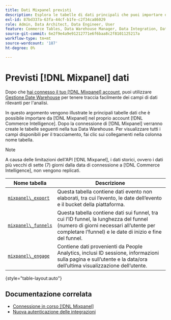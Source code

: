 ```yaml
---
title: Dati Mixpanel previsti
description: Esplora le tabelle di dati principali che puoi importare da Mixpanel nel tuo account  [!DNL Commerce Intelligence] .
exl-id: 87bd337a-63fa-44cf-b1fe-c2f34ca86029
role: Admin, Data Architect, Data Engineer, User
feature: Commerce Tables, Data Warehouse Manager, Data Integration, Data Import/Export
source-git-commit: 6e2f9e4a9e91212771e6f6baa8c2f8101125217a
workflow-type: tm+mt
source-wordcount: '187'
ht-degree: 0%

---
```


# Previsti [!DNL Mixpanel] dati

Dopo che [hai connesso il tuo [!DNL Mixpanel] account](../integrations/mixpanel.md), puoi utilizzare [Gestione Date Warehouse](../../../data-analyst/data-warehouse-mgr/tour-dwm.md) per tenere traccia facilmente dei campi di dati rilevanti per l&#39;analisi.

In questo argomento vengono illustrate le principali tabelle dati che è possibile importare da [!DNL Mixpanel] nel proprio account [!DNL Commerce Intelligence]. Dopo la connessione di [!DNL Mixpanel] verranno create le tabelle seguenti nella tua Data Warehouse. Per visualizzare tutti i campi disponibili per il tracciamento, fai clic sui collegamenti nella colonna nome tabella.

>[!NOTE]
>
>A causa delle limitazioni dell&#39;API [!DNL Mixpanel], i dati storici, ovvero i dati più vecchi di sette (7) giorni dalla data di connessione a [!DNL Commerce Intelligence], non vengono replicati.

| **Nome tabella** | **Descrizione** |
|-----|-----|
| [`mixpanel\_export`](https://developer.mixpanel.com/reference/raw-data-export-api#datafeed) | Questa tabella contiene dati evento non elaborati, tra cui l’evento, le date dell’evento e il bucket della piattaforma. |
| [`mixpanel\_funnels`](https://developer.mixpanel.com/reference/raw-data-export-api#funnels-default) | Questa tabella contiene dati sui funnel, tra cui l’ID funnel, la lunghezza del funnel (numero di giorni necessari all’utente per completare l’funnel) e le date di inizio e fine del funnel. |
| [`mixpanel\_engage`](https://developer.mixpanel.com/reference/raw-data-export-api#engage-default) | Contiene dati provenienti da People Analytics, inclusi ID sessione, informazioni sulla pagina e sull’utente e la data/ora dell’ultima visualizzazione dell’utente. |

{style="table-layout:auto"}

## Documentazione correlata

* [Connessione in corso  [!DNL Mixpanel]](../integrations/mixpanel.md)
* [Nuova autenticazione delle integrazioni](https://experienceleague.adobe.com/docs/commerce-knowledge-base/kb/how-to/mbi-reauthenticating-integrations.html?lang=it)
